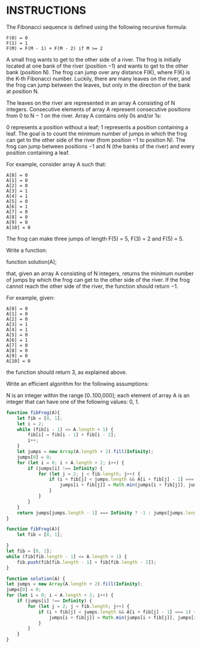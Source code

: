 # INSTRUCTIONS

The Fibonacci sequence is defined using the following recursive formula:

    F(0) = 0
    F(1) = 1
    F(M) = F(M - 1) + F(M - 2) if M >= 2
A small frog wants to get to the other side of a river. The frog is initially located at one bank of the river (position −1) and wants to get to the other bank (position N). The frog can jump over any distance F(K), where F(K) is the K-th Fibonacci number. Luckily, there are many leaves on the river, and the frog can jump between the leaves, but only in the direction of the bank at position N.

The leaves on the river are represented in an array A consisting of N integers. Consecutive elements of array A represent consecutive positions from 0 to N − 1 on the river. Array A contains only 0s and/or 1s:

0 represents a position without a leaf;
1 represents a position containing a leaf.
The goal is to count the minimum number of jumps in which the frog can get to the other side of the river (from position −1 to position N). The frog can jump between positions −1 and N (the banks of the river) and every position containing a leaf.

For example, consider array A such that:

    A[0] = 0
    A[1] = 0
    A[2] = 0
    A[3] = 1
    A[4] = 1
    A[5] = 0
    A[6] = 1
    A[7] = 0
    A[8] = 0
    A[9] = 0
    A[10] = 0
The frog can make three jumps of length F(5) = 5, F(3) = 2 and F(5) = 5.

Write a function:

function solution(A);

that, given an array A consisting of N integers, returns the minimum number of jumps by which the frog can get to the other side of the river. If the frog cannot reach the other side of the river, the function should return −1.

For example, given:

    A[0] = 0
    A[1] = 0
    A[2] = 0
    A[3] = 1
    A[4] = 1
    A[5] = 0
    A[6] = 1
    A[7] = 0
    A[8] = 0
    A[9] = 0
    A[10] = 0
the function should return 3, as explained above.

Write an efficient algorithm for the following assumptions:

N is an integer within the range [0..100,000];
each element of array A is an integer that can have one of the following values: 0, 1.

``` javascript
function fibFrog(A){
    let fib = [0, 1];
    let i = 2;
    while (fib[i - 1] <= A.length + 1) {
        fib[i] = fib[i - 1] + fib[i - 2];
        i++;
    }
    let jumps = new Array(A.length + 2).fill(Infinity);
    jumps[0] = 0;
    for (let i = 0; i < A.length + 2; i++) {
        if (jumps[i] !== Infinity) {
            for (let j = 2; j < fib.length; j++) {
                if (i + fib[j] < jumps.length && A[i + fib[j] - 1] === 1) {
                    jumps[i + fib[j]] = Math.min(jumps[i + fib[j]], jumps[i] + 1);
                }
            }
        }
    }
    return jumps[jumps.length - 1] === Infinity ? -1 : jumps[jumps.length - 1];
}

function fibFrog(A){
    let fib = [0, 1];

}
let fib = [0, 1];
while (fib[fib.length - 1] <= A.length + 1) {
    fib.push(fib[fib.length - 1] + fib[fib.length - 2]);
}

function solution(A) {
let jumps = new Array(A.length + 2).fill(Infinity);
jumps[0] = 0;
for (let i = 0; i < A.length + 2; i++) {
    if (jumps[i] !== Infinity) {
        for (let j = 2; j < fib.length; j++) {
            if (i + fib[j] < jumps.length && A[i + fib[j] - 1] === 1) {
                jumps[i + fib[j]] = Math.min(jumps[i + fib[j]], jumps[i] + 1);
            }
        }
    }
}
```
